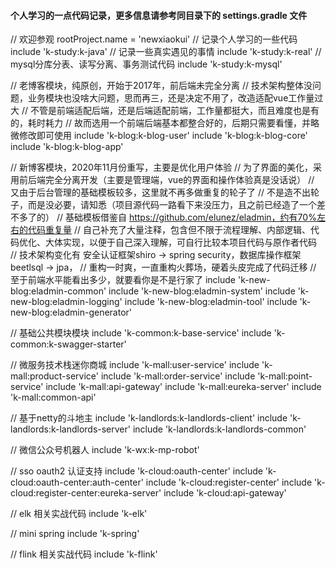 #### 个人学习的一点代码记录，更多信息请参考同目录下的 settings.gradle 文件

// 欢迎参观
rootProject.name = 'newxiaokui'
// 记录个人学习的一些代码
include 'k-study:k-java'
// 记录一些真实遇见的事情
include 'k-study:k-real'
// mysql分库分表、读写分离、事务测试代码
include 'k-study:k-mysql'

// 老博客模块，纯原创，开始于2017年，前后端未完全分离
// 技术架构整体没问题，业务模块也没啥大问题，思而再三，还是决定不用了，改造适配vue工作量过大
// 不管是前端适配后端，还是后端适配前端，工作量都挺大，而且难度也是有的，耗时耗力
// 故而选用一个前端后端基本都整合好的，后期只需要看懂，并略微修改即可使用
include 'k-blog:k-blog-user'
include 'k-blog:k-blog-core'
include 'k-blog:k-blog-app'

// 新博客模块，2020年11月份重写，主要是优化用户体验
// 为了界面的美化，采用前后端完全分离开发（主要是管理端，vue的界面和操作体验真是没话说）
// 又由于后台管理的基础模板较多，这里就不再多做重复的轮子了
// 不是造不出轮子，而是没必要，请知悉（项目源代码一路看下来没压力，且之前已经造了一个差不多了的）
// 基础模板借鉴自 https://github.com/elunez/eladmin，约有70%左右的代码重复量
// 自己补充了大量注释，包含但不限于流程理解、内部逻辑、代码优化、大体实现，以便于自己深入理解，可自行比较本项目代码与原作者代码
// 技术架构变化有 安全认证框架shiro -> spring security，数据库操作框架beetlsql -> jpa，
// 重构一时爽，一直重构火葬场，硬着头皮完成了代码迁移
// 至于前端水平能看出多少，就要看你是不是行家了
include 'k-new-blog:eladmin-common'
include 'k-new-blog:eladmin-system'
include 'k-new-blog:eladmin-logging'
include 'k-new-blog:eladmin-tool'
include 'k-new-blog:eladmin-generator'

// 基础公共模块模块
include 'k-common:k-base-service'
include 'k-common:k-swagger-starter'

// 微服务技术栈迷你商城
include 'k-mall:user-service'
include 'k-mall:product-service'
include 'k-mall:order-service'
include 'k-mall:point-service'
include 'k-mall:api-gateway'
include 'k-mall:eureka-server'
include 'k-mall:common-api'

// 基于netty的斗地主
include 'k-landlords:k-landlords-client'
include 'k-landlords:k-landlords-server'
include 'k-landlords:k-landlords-common'

// 微信公众号机器人
include 'k-wx:k-mp-robot'

// sso oauth2 认证支持
include 'k-cloud:oauth-center'
include 'k-cloud:oauth-center:auth-center'
include 'k-cloud:register-center'
include 'k-cloud:register-center:eureka-server'
include 'k-cloud:api-gateway'

// elk 相关实战代码
include 'k-elk'

// mini spring
include 'k-spring'

// flink 相关实战代码
include 'k-flink'
